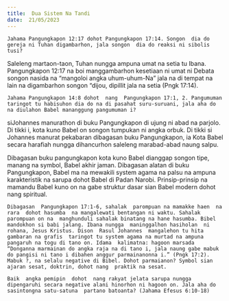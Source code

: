 ```yaml
---
title:  Dua Sistem Na Tandi
date:  21/05/2023
---
```


`Jahama Pangungkapon 12:17 dohot Pangungkapon 17:14. Songon  dia do gereja ni Tuhan digambarhon, jala songon  dia do reaksi ni sibolis tusi?`

Saleleng  martaon-taon, Tuhan  nungga ampuna umat  na setia tu Ibana. Pangungkapon 12:17 na boi manggambarhon kesetiaan ni umat ni Debata songon  nasida na “mangoloi angka uhum-uhum-Na” jala na di tempat  na lain na digambarhon songon “dijou, dipillit jala na setia (Pngk 17:14).

`Jahama Pangungkapon 14:8 dohot  nang  Pangungkapon 17:1, 2. Pangumuman taringot tu habisuhon dia do na di pasahat suru-suruani, jala aha do na diulahon Babel mananggung pangumuman i?`

siJohannes   manurathon di buku Pangungkapon di ujung  ni abad na parjolo. Di tikki i, kota kuno Babel on songon  tumpukan ni angka  orbuk. Di tikki si Johannes  manurat  pekabaran  dibagasan buku  Pangungkapon, ia Kota Babel secara harafiah nungga  dihancurhon saleleng  marabad-abad  naung  salpu.

Dibagasan buku  pangungkapon kota kuno Babel dianggap songon  tipe, manang  na symbol, Babel akhir  jaman. Dibagasan  alatan di buku Pangungkapon, Babel  ma  na mewakili system agama na palsu na ampuna karakteristik na sarupa  dohot Babel di Padan Narobi. Prinsip-prinsip na mamandu Babel kuno on na gabe struktur dasar sian Babel modern dohot  nang  spiritual.

`Dibagasan  Pangungkapon 17:1-6, sahalak  parompuan na mamakke haen  na rara  dohot hasumba  na mangalewati bentangan ni waktu. Sahalak  parompuan on na  manghunduli sahalak binatang na hane hasumba. Bibel  mandokhon si babi jalang. Ibana nungga  maninggalhon hasiholan  ni  rohana, Jesus Kristus. Dison  Rasul Johannes  mangalehon tu hita gambaran na grafis  taringot tu system agama na murtad na ampuna  pangaruh na togu di tano on. Idama  kalimatna: hagoon marsada “Donganna marmainan do angka raja na di tano i, jala naung gabe mabuk do pangisi ni tano i dibahen anggur parmainanonna i.” (Pngk 17:2). Mabuk ?, na selalu negative di Bibel. Dohot parmaianon? Symbol sian ajaran sesat, doktrin, dohot nang  praktik na sesat.`

`Baik  angka pemipin  dohot  nang rakyat jelata sarupa nungga dipengaruhi secara negative alani hinorhon ni hagoon on. Jala aha do sasintongna satu-satuna  partano batoanta? (Jahama Efesus 6:10-18)`